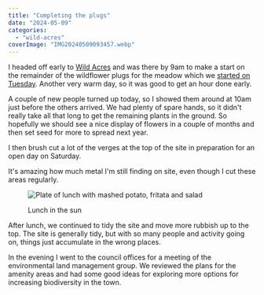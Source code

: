 ```yaml
---
title: "Completing the plugs"
date: "2024-05-09"
categories: 
  - "wild-acres"
coverImage: "IMG20240509093457.webp"
---
```


I headed off early to [Wild Acres](https://wildacres.org.uk/) and was there by 9am to make a start on the remainder of the wildflower plugs for the meadow which we [started on Tuesday](https://diary.uncountable.uk/2024/05/plugging-the-floodplain/). Another very warm day, so it was good to get an hour done early.

A couple of new people turned up today, so I showed them around at 10am just before the others arrived. We had plenty of spare hands, so it didn't really take all that long to get the remaining plants in the ground. So hopefully we should see a nice display of flowers in a couple of months and then set seed for more to spread next year.

I then brush cut a lot of the verges at the top of the site in preparation for an open day on Saturday.

It's amazing how much metal I'm still finding on site, even though I cut these areas regularly.

<figure>

![Plate of lunch with mashed potato, fritata and salad](images/IMG20240509131836-1024x576.webp)

<figcaption>

Lunch in the sun

</figcaption>

</figure>

After lunch, we continued to tidy the site and move more rubbish up to the top. The site is generally tidy, but with so many people and activity going on, things just accumulate in the wrong places.

In the evening I went to the council offices for a meeting of the environmental land management group. We reviewed the plans for the amenity areas and had some good ideas for exploring more options for increasing biodiversity in the town.
